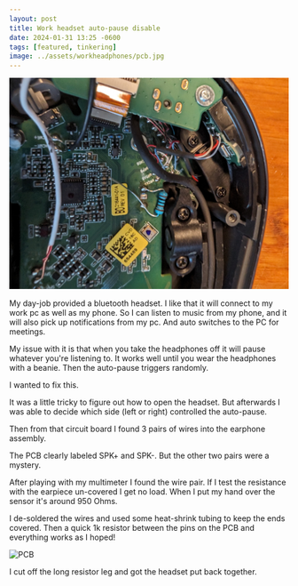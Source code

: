 ```yaml
---
layout: post
title: Work headset auto-pause disable
date: 2024-01-31 13:25 -0600
tags: [featured, tinkering]
image: ../assets/workheadphones/pcb.jpg
---
```


![Opened Headset](../assets/workheadphones/headset.jpg)

My day-job provided a bluetooth headset. I like that it will connect to my work pc as well as my phone. So I can listen to music from my phone, and it will also pick up notifications from my pc. And auto switches to the PC for meetings.

My issue with it is that when you take the headphones off it will pause whatever you're listening to. It works well until you wear the headphones with a beanie. Then the auto-pause triggers randomly.

I wanted to fix this.

<!--more-->

It was a little tricky to figure out how to open the headset. But afterwards I was able to decide which side (left or right) controlled the auto-pause.

Then from that circuit board I found 3 pairs of wires into the earphone assembly.

The PCB clearly labeled SPK+ and SPK-. But the other two pairs were a mystery.

After playing with my multimeter I found the wire pair. If I test the resistance with the earpiece un-covered I get no load. When I put my hand over the sensor it's around 950 Ohms.

I de-soldered the wires and used some heat-shrink tubing to keep the ends covered. Then a quick 1k resistor between the pins on the PCB and everything works as I hoped!

![PCB](../assets/workheadphones/pcb.jpg)

I cut off the long resistor leg and got the headset put back together.
